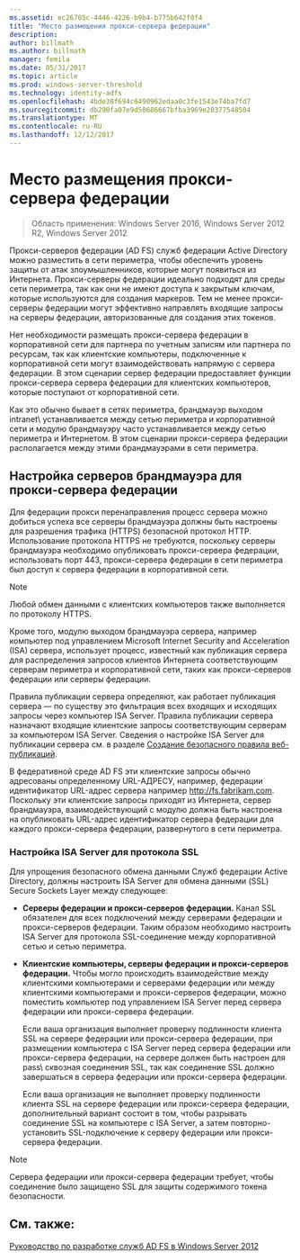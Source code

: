```yaml
---
ms.assetid: ec26705c-4446-4226-b9b4-b775b642f0f4
title: "Место размещения прокси-сервера федерации"
description: 
author: billmath
ms.author: billmath
manager: femila
ms.date: 05/31/2017
ms.topic: article
ms.prod: windows-server-threshold
ms.technology: identity-adfs
ms.openlocfilehash: 4bde30f694c6490962edaa0c3fe1543e74ba7fd7
ms.sourcegitcommit: db290fa07e9d50686667bfba3969e20377548504
ms.translationtype: MT
ms.contentlocale: ru-RU
ms.lasthandoff: 12/12/2017
---
```

# <a name="where-to-place-a-federation-server-proxy"></a>Место размещения прокси-сервера федерации

>Область применения: Windows Server 2016, Windows Server 2012 R2, Windows Server 2012

Прокси-серверов федерации \(AD FS\) служб федерации Active Directory можно разместить в сети периметра, чтобы обеспечить уровень защиты от атак злоумышленников, которые могут появиться из Интернета. Прокси-серверы федерации идеально подходят для среды сети периметра, так как они не имеют доступа к закрытым ключам, которые используются для создания маркеров. Тем не менее прокси-серверы федерации могут эффективно направлять входящие запросы на серверы федерации, авторизованные для создания этих токенов.  
  
Нет необходимости размещать прокси-сервера федерации в корпоративной сети для партнера по учетным записям или партнера по ресурсам, так как клиентские компьютеры, подключенные к корпоративной сети могут взаимодействовать напрямую с сервера федерации. В этом сценарии сервер федерации предоставляет функции прокси-сервера сервера федерации для клиентских компьютеров, которые поступают от корпоративной сети.  
  
Как это обычно бывает в сетях периметра, брандмауэр выходом intranet\ устанавливается между сетью периметра и корпоративной сети и модулю брандмауэру часто устанавливается между сетью периметра и Интернетом. В этом сценарии прокси-сервера федерации располагается между этими брандмауэрами в сети периметра.  
  
## <a name="configuring-your-firewall-servers-for-a-federation-server-proxy"></a>Настройка серверов брандмауэра для прокси-сервера федерации  
Для федерации прокси перенаправления процесс сервера можно добиться успеха все серверы брандмауэра должны быть настроены для разрешения трафика \(HTTPS\) безопасной протокол HTTP. Использование протокола HTTPS не требуются, поскольку серверы брандмауэра необходимо опубликовать прокси-сервера федерации, использовать порт 443, прокси-сервера федерации в сети периметра был доступ к сервера федерации в корпоративной сети.  
  
> [!NOTE]  
> Любой обмен данными с клиентских компьютеров также выполняется по протоколу HTTPS.  
  
Кроме того, модулю выходом брандмауэра сервера, например компьютер под управлением Microsoft Internet Security and Acceleration \(ISA\) сервера, использует процесс, известный как публикация сервера для распределения запросов клиентов Интернета соответствующим серверам периметра и корпоративной сети, таких как прокси-серверов федерации или серверы федерации.  
  
Правила публикации сервера определяют, как работает публикация сервера — по существу это фильтрация всех входящих и исходящих запросы через компьютер ISA Server. Правила публикации сервера назначают входящие клиентские запросы соответствующим серверам за компьютером ISA Server. Сведения о настройке ISA Server для публикации сервера см. в разделе [Создание безопасного правила веб-публикаций](https://go.microsoft.com/fwlink/?LinkId=75182).  
  
В федеративной среде AD FS эти клиентские запросы обычно адресованы определенному URL-АДРЕСУ, например, федерации идентификатор URL-адрес сервера например http://fs.fabrikam.com. Поскольку эти клиентские запросы приходят из Интернета, сервер брандмауэра, взаимодействующий с модулю должна быть настроена на опубликовать URL-адрес идентификатор сервера федерации для каждого прокси-сервера федерации, развернутого в сети периметра.  
  
### <a name="configuring-isa-server-to-allow-ssl"></a>Настройка ISA Server для протокола SSL  
Для упрощения безопасного обмена данными Служб федерации Active Directory, должны настроить ISA Server для обмена данными \(SSL\) Secure Sockets Layer между следующее:  
  
-   **Серверы федерации и прокси-серверов федерации.** Канал SSL обязателен для всех подключений между серверами федерации и прокси-серверов федерации. Таким образом необходимо настроить ISA Server для протокола SSL-соединение между корпоративной сетью и сетью периметра.  
  
-   **Клиентские компьютеры, серверы федерации и прокси-серверов федерации.** Чтобы могло происходить взаимодействие между клиентскими компьютерами и серверами федерации или между клиентскими компьютерами и прокси-серверов федерации, можно поместить компьютер под управлением ISA Server перед сервера федерации или прокси-сервера федерации.  
  
    Если ваша организация выполняет проверку подлинности клиента SSL на сервере федерации или прокси-сервера федерации, при размещении компьютера с ISA Server перед сервера федерации или прокси-сервера федерации, на сервере должен быть настроен для pass\ сквозная соединения SSL, так как соединение SSL должно завершаться в сервера федерации или прокси-сервера федерации.  
  
    Если ваша организация не выполняет проверку подлинности клиента SSL на сервере федерации или прокси-сервера федерации, дополнительный вариант состоит в том, чтобы разрывать соединение SSL на компьютере с ISA Server, а затем повторно-установить SSL-подключение к серверу федерации или прокси-сервера федерации.  
  
> [!NOTE]  
> Сервера федерации или прокси-сервера федерации требует, чтобы соединение было защищено SSL для защиты содержимого токена безопасности.  
  
## <a name="see-also"></a>См. также:
[Руководство по разработке служб AD FS в Windows Server 2012](AD-FS-Design-Guide-in-Windows-Server-2012.md)
